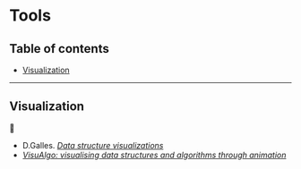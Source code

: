 # Tools

## Table of contents

* [Visualization](#visualization)

---

## Visualization

:link:

* D.Galles. [*Data structure visualizations*](https://www.cs.usfca.edu/~galles/visualization/Algorithms.html)
* [*VisuAlgo: visualising data structures and algorithms through animation*](https://visualgo.net/)
